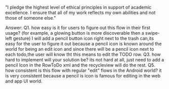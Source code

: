 "I pledge the highest level of ethical principles in support of academic excellence.  I ensure that all of my work reflects my own abilities and not those of someone else."

Answer:
Q1. how easy is it for users to figure out this flow in their first usage? (for example, a glowing button is more discoverable then a swipe-left gesture)
  I will add a pencil button icon right next to the trash can,its easy for the user to figure it out because a pencil icon is known around the world for being an edit icon
  and since there will be a pencil icon next to each todo,the user will know tht this means to edit the TODO row.
Q3. how hard to implement will your solution be?
  its not hard at all, just need to add a pencil Icon in the RowToDo xml and the recycleview will do the rest.
Q5. how consistent is this flow with regular "edit" flows in the Android world?
 it is very consistent because a pencil is icon is famous for editing in the web and app UI world.
